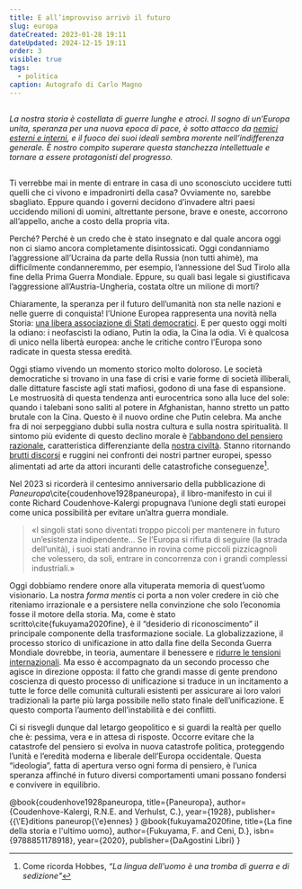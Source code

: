 ```yaml
---
title: E all’improvviso arrivò il futuro
slug: europa
dateCreated: 2023-01-28 19:11
dateUpdated: 2024-12-15 19:11
order: 3
visible: true
tags:
  - politica
caption: Autografo di Carlo Magno
---
```


##


_La nostra storia è costellata di guerre lunghe e atroci. Il sogno di un’Europa unita, speranza per una nuova epoca di pace, è sotto attacco da [nemici esterni e interni](/notes/woke/), e il fuoco dei suoi ideali sembra morente nell’indifferenza generale. È nostro compito superare questa stanchezza intellettuale e tornare a essere protagonisti del progresso._

##

<span class="newthought">Ti verrebbe</span> mai in mente di entrare in casa di uno sconosciuto uccidere tutti quelli che ci vivono e impadronirti della casa? Ovviamente no, sarebbe sbagliato. Eppure quando i governi decidono d’invadere altri paesi uccidendo milioni di uomini, altrettante persone, brave e oneste, accorrono all’appello, anche a costo della propria vita.

Perché? Perché è un credo che è stato insegnato e dal quale ancora oggi non ci siamo ancora completamente disintossicati. Oggi condanniamo l’aggressione all’Ucraina da parte della Russia (non tutti ahimè), ma difficilmente condanneremmo, per esempio, l’annessione del Sud Tirolo alla fine della Prima Guerra Mondiale. Eppure, su quali basi legale si giustificava l’aggressione all’Austria-Ungheria, costata oltre un milione di morti?

Chiaramente, la speranza per il futuro dell’umanità non sta nelle nazioni e nelle guerre di conquista! l’Unione Europea rappresenta una novità nella Storia: [una libera associazione di Stati democratici](/notes/democrazia/). E per questo oggi molti la odiano: i neofascisti la odiano, Putin la odia, la Cina la odia. Vi è qualcosa di unico nella libertà europea: anche le critiche contro l’Europa sono radicate in questa stessa eredità.

Oggi stiamo vivendo un momento storico molto doloroso. Le società democratiche si trovano in una fase di crisi e varie forme di società illiberali, dalle dittature fasciste agli stati mafiosi, godono di una fase di espansione. Le mostruosità di questa tendenza anti eurocentrica sono alla luce del sole: quando i talebani sono saliti al potere in Afghanistan, hanno stretto un patto brutale con la Cina. Questo è il nuovo ordine che Putin celebra. Ma anche fra di noi serpeggiano dubbi sulla nostra cultura e sulla nostra spiritualità. Il sintomo più evidente di questo declino morale è [l’abbandono del pensiero razionale](/notes/complottismo/), caratteristica differenziante della [nostra civiltà](/notes/occidente/). Stanno ritornando [brutti discorsi](/notes/politicamente-scorretto/) e ruggini nei confronti dei nostri partner europei, spesso alimentati ad arte da attori incuranti delle catastrofiche conseguenze[^1].

[^1]: Come ricorda Hobbes, _“La lingua dell'uomo è una tromba di guerra e di sedizione"_

Nel 2023 si ricorderà il centesimo anniversario della pubblicazione di _Paneuropa_\cite{coudenhove1928paneuropa}, il libro-manifesto in cui il conte Richard Coudenhove-Kalergi propugnava l’unione degli stati europei come unica possibilità per evitare un’altra guerra mondiale.

<div class="epigraph">

 > «I singoli stati sono diventati troppo piccoli per mantenere in futuro un’esistenza indipendente… Se l’Europa si rifiuta di seguire (la strada dell’unità), i suoi stati andranno in rovina come piccoli pizzicagnoli che volessero, da soli, entrare in concorrenza con i grandi complessi industriali.»

</div>

Oggi dobbiamo rendere onore alla vituperata memoria di quest’uomo visionario. La nostra _forma mentis_ ci porta a non voler credere in ciò che riteniamo irrazionale e a persistere nella convinzione che solo l’economia fosse il motore della storia. Ma, come è stato scritto\cite{fukuyama2020fine}, è il “desiderio di riconoscimento” il principale componente della trasformazione sociale. La globalizzazione, il processo storico di unificazione in atto dalla fine della Seconda Guerra Mondiale dovrebbe, in teoria, aumentare il benessere e [ridurre le tensioni internazionali](/notes/pace/). Ma esso è accompagnato da un secondo processo che agisce in direzione opposta: il fatto che grandi masse di gente prendono coscienza di questo processo di unificazione si traduce in un incitamento a tutte le force delle comunità culturali esistenti per assicurare ai loro valori tradizionali la parte più larga possibile nello stato finale dell’unificazione. E questo comporta l’aumento dell’instabilità e dei conflitti.

Ci si risvegli dunque dal letargo geopolitico e si guardi la realtà per quello che è: pessima, vera e in attesa di risposte. Occorre evitare che la catastrofe del pensiero si evolva in nuova catastrofe politica, proteggendo l’unità e l’eredità moderna e liberale dell’Europa occidentale. Questa “ideologia”, fatta di apertura verso ogni forma di pensiero, è l’unica speranza affinché in futuro diversi comportamenti umani possano fondersi e convivere in equilibrio.

<bibliography>
@book{coudenhove1928paneuropa,
  title={Paneuropa},
  author={Coudenhove-Kalergi, R.N.E. and Verhulst, C.},
  year={1928},
  publisher={{\'E}ditions paneurop{\'e}ennes}
}
@book{fukuyama2020fine,
  title={La fine della storia e l'ultimo uomo},
  author={Fukuyama, F. and Ceni, D.},
  isbn={9788851178918},
  year={2020},
  publisher={DaAgostini Libri}
}
</bibliography>
